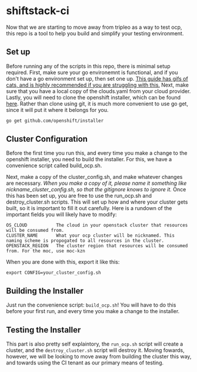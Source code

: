 # shiftstack-ci
Now that we are starting to move away from tripleo as a way to test ocp, this repo is a tool to help you build and simplify your testing environment.

## Set up
Before running any of the scripts in this repo, there is minimal setup required. First, make sure your go environemnt is functional, and if you don't have a go environment set up, then set one up. [This guide has gifs of cats, and is highly recommended if you are struggling with this.](https://medium.com/@fsufitch/go-environment-setup-minus-the-insanity-b872f34351c8) Next, make sure that you have a local copy of the clouds.yaml from your cloud provider. Lastly, you will need to clone the openshift installer, which can be found [here](http://github.com/openshift/installer). Rather than clone using git, it is much more convenient to use go get, since it will put it where it belongs for you.

```bash
go get github.com/openshift/installer
```

## Cluster Configuration
Before the first time you run this, and every time you make a change to the openshift installer, you need to build the installer. For this, we have a convenience script called build_ocp.sh.

Next, make a copy of the cluster_config.sh, and make whatever changes are necessary. *When you make a copy of it, please name it something like nickname_cluster_config.sh, so that the gitignore knows to ignore it.* Once this has been set up, you are free to use the run_ocp.sh and destroy_cluster.sh scripts. This will set up how and where your cluster gets built, so it is important to fill it out carefully. Here is a rundown of the important fields you will likely have to modify:

```
OS_CLOUD           The cloud in your openstack cluster that resources will be consumed from.
CLUSTER_NAME       What your ocp cluster will be nicknamed. This naming scheme is propogated to all resources in the cluster.
OPENSTACK_REGION   The cluster region that resources will be consumed from. For the moc, use moc-kzn
```

When you are done with this, export it like this:

```
export CONFIG=your_cluster_config.sh
```

## Building the Installer
Just run the convenience script: `build_ocp.sh`! You will have to do this before your first run, and every time you make a change to the installer. 

## Testing the Installer
This part is also pretty self explaintory, the `run_ocp.sh` script will create a cluster, and the `destroy_cluster.sh` script will destroy it. Moving fowards, however, we will be looking to move away from building the cluster this way, and towards using the CI tenant as our primary means of testing.

